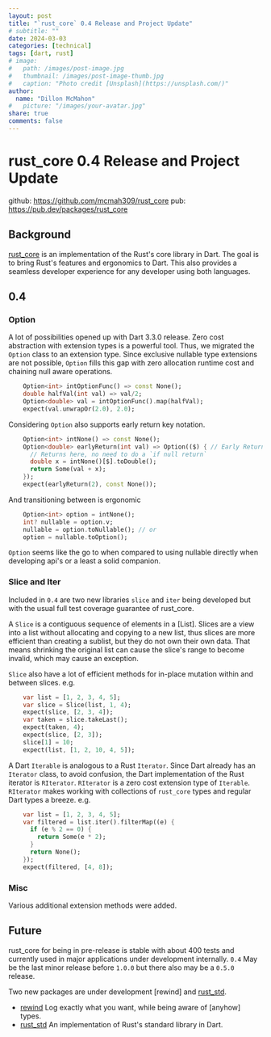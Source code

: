 ```yaml
---
layout: post
title: "`rust_core` 0.4 Release and Project Update"
# subtitle: ""
date: 2024-03-03
categories: [technical]
tags: [dart, rust]
# image:
#   path: /images/post-image.jpg
#   thumbnail: /images/post-image-thumb.jpg
#   caption: "Photo credit [Unsplash](https://unsplash.com/)"
author:
  name: "Dillon McMahon"
#   picture: "/images/your-avatar.jpg"
share: true
comments: false
---
```


# rust_core 0.4 Release and Project Update

github: <https://github.com/mcmah309/rust_core>
pub: <https://pub.dev/packages/rust_core>

## Background
[rust_core](https://github.com/mcmah309/rust_core) is an implementation of the Rust's core library in Dart. The goal is to bring Rust's features and ergonomics to
Dart. This also provides a seamless developer experience for any developer using both languages.

## 0.4
### Option
A lot of possibilities opened up with Dart 3.3.0 release. Zero cost abstraction with extension types is a powerful tool. Thus, we migrated
the `Option` class to an extension type. Since exclusive nullable type extensions are not possible, `Option` fills this gap
with zero allocation runtime cost and chaining null aware operations.
```dart
    Option<int> intOptionFunc() => const None();
    double halfVal(int val) => val/2;
    Option<double> val = intOptionFunc().map(halfVal);
    expect(val.unwrapOr(2.0), 2.0);
```
Considering `Option` also supports early return key notation.
```dart
    Option<int> intNone() => const None();
    Option<double> earlyReturn(int val) => Option(($) { // Early Return Key
      // Returns here, no need to do a `if null return`
      double x = intNone()[$].toDouble();
      return Some(val + x);
    });
    expect(earlyReturn(2), const None());
```
And transitioning between is ergonomic
```dart
    Option<int> option = intNone();
    int? nullable = option.v;
    nullable = option.toNullable(); // or
    option = nullable.toOption();
```
`Option` seems like the go to when compared to using nullable directly when developing api's or a least a solid companion.

### Slice and Iter
Included in `0.4` are two new libraries `slice` and `iter` being developed but with the usual full test coverage guarantee of rust_core.

A `Slice` is a contiguous sequence of elements in a [List]. Slices are a view into a list without allocating and copying to a new list,
thus slices are more efficient than creating a sublist, but they do not own their own data. That means shrinking the original list can cause the slice's range to become invalid, which may cause an exception.

`Slice` also have a lot of efficient methods for in-place mutation within and between slices. e.g.

```dart
    var list = [1, 2, 3, 4, 5];
    var slice = Slice(list, 1, 4);
    expect(slice, [2, 3, 4]);
    var taken = slice.takeLast();
    expect(taken, 4);
    expect(slice, [2, 3]);
    slice[1] = 10;
    expect(list, [1, 2, 10, 4, 5]);
```

A Dart `Iterable` is analogous to a Rust `Iterator`. Since Dart already has an `Iterator` class, to avoid confusion,
the Dart implementation of the Rust iterator is `RIterator`. `RIterator` is a zero cost extension type of `Iterable`. `RIterator`
makes working with collections of `rust_core` types and regular Dart types a breeze. e.g.

```dart
    var list = [1, 2, 3, 4, 5];
    var filtered = list.iter().filterMap((e) {
      if (e % 2 == 0) {
        return Some(e * 2);
      }
      return None();
    });
    expect(filtered, [4, 8]);
```
### Misc
Various additional extension methods were added.

## Future
rust_core for being in pre-release is stable with about 400 tests and currently used in major applications under development internally. `0.4` May be the last
minor release before `1.0.0` but there also may be a `0.5.0` release.

Two new packages are under development [rewind] and [rust_std](https://github.com/mcmah309/rust_std).
- [rewind](https://github.com/mcmah309/rewind) Log exactly what you want, while being aware of [anyhow] types.
- [rust_std](https://github.com/mcmah309/rust_std) An implementation of Rust's standard library in Dart.